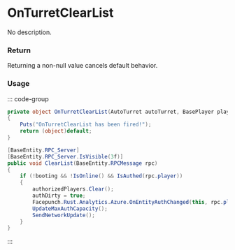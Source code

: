 # OnTurretClearList
<Badge type="info" text="Turret"/>[<Badge type="danger" text="Carbon Compatible"/>](https://github.com/CarbonCommunity/Carbon)[<Badge type="warning" text="Oxide Compatible"/>](https://github.com/OxideMod/Oxide.Rust)
No description.
### Return
Returning a non-null value cancels default behavior.

### Usage
::: code-group
```csharp [Example]
private object OnTurretClearList(AutoTurret autoTurret, BasePlayer player)
{
	Puts("OnTurretClearList has been fired!");
	return (object)default;
}
```
```csharp [Source — Assembly-CSharp @ AutoTurret]
[BaseEntity.RPC_Server]
[BaseEntity.RPC_Server.IsVisible(3f)]
public void ClearList(BaseEntity.RPCMessage rpc)
{
	if (!booting && !IsOnline() && IsAuthed(rpc.player))
	{
		authorizedPlayers.Clear();
		authDirty = true;
		Facepunch.Rust.Analytics.Azure.OnEntityAuthChanged(this, rpc.player, System.Linq.Enumerable.Select(authorizedPlayers, (ProtoBuf.PlayerNameID x) => x.userid), "clear", rpc.player.userID);
		UpdateMaxAuthCapacity();
		SendNetworkUpdate();
	}
}

```
:::
